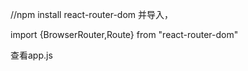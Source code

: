 


//npm install react-router-dom 并导入，

import {BrowserRouter,Route} from "react-router-dom"

查看app.js
